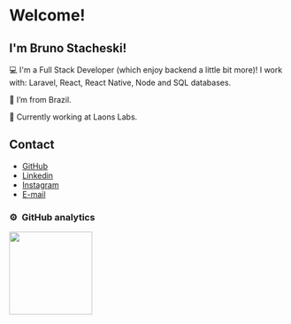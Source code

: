 # Welcome!

## I'm Bruno Stacheski!

:computer: I'm a Full Stack Developer (which enjoy backend a little bit more)! I work with: Laravel, React, React Native, Node and SQL databases.

:house_with_garden: I’m from Brazil.

:rocket: Currently working at Laons Labs.
 
## Contact

<ul>
 <li>
   <a href="https://github.com/brunostc" target="_blank">GitHub</a>
 </li>
 <li>
   <a href="https://www.linkedin.com/in/brunostacheski/" target="_blank">Linkedin</a>
 </li>
 <li>
   <a href="https://www.instagram.com/brunostc" target="_blank">Instagram</a>
 </li>
 <li>
  <a href="mailto:stacheskibruno@gmail.com" target="_blank">E-mail</a>
 </li>
</ul>

### ⚙️ &nbsp;GitHub analytics

<a href="https://github.com/brunostc">
  <img height="150em" src="https://github-readme-stats-eight-theta.vercel.app/api?username=brunostc&show_icons=true&layout=compact&theme=react&include_all_commits=true&count_private=true&hide=prs,issues,contribs"/>
</a>
